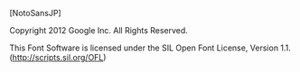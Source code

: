 [NotoSansJP]

Copyright 2012 Google Inc. All Rights Reserved.

This Font Software is licensed under the SIL Open Font License, Version 1.1. (http://scripts.sil.org/OFL)
